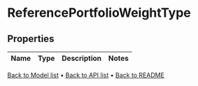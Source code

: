 # ReferencePortfolioWeightType


## Properties
Name | Type | Description | Notes
------------ | ------------- | ------------- | -------------

[Back to Model list](../README.md#documentation-for-models) &#8226; [Back to API list](../README.md#documentation-for-api-endpoints) &#8226; [Back to README](../README.md)



